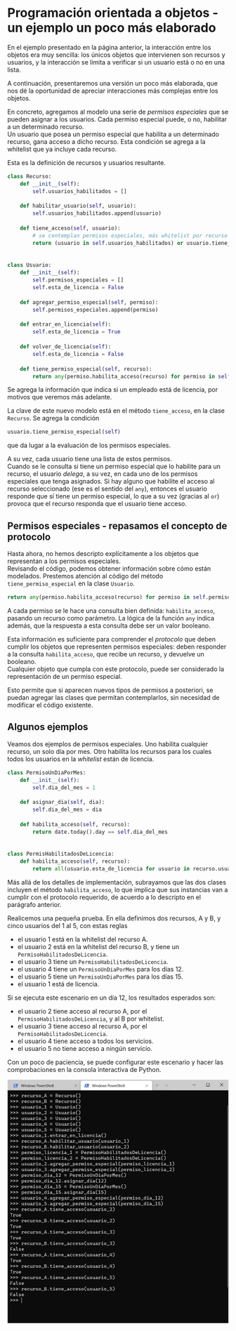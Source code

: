 # Programación orientada a objetos - un ejemplo un poco más elaborado
En el ejemplo presentado en la página anterior, la interacción entre los objetos era muy sencilla: los únicos objetos que intervienen son recursos y usuarios, y la interacción se limita a verificar si un usuario está o no en una lista.

A continuación, presentaremos una versión un poco más elaborada, que nos dé la oportunidad de apreciar interacciones más complejas entre los objetos.

En concreto, agregamos al modelo una serie de _permisos especiales_ que se pueden asignar a los usuarios. Cada permiso especial puede, o no, habilitar a un determinado recurso.  
Un usuario que posea un permiso especial que habilita a un determinado recurso, gana acceso a dicho recurso. Esta condición se agrega a la whitelist que ya incluye cada recurso.

Esta es la definición de recursos y usuarios resultante.
``` python
class Recurso:
    def __init__(self):
        self.usuarios_habilitados = []

    def habilitar_usuario(self, usuario):
        self.usuarios_habilitados.append(usuario)

    def tiene_acceso(self, usuario):
        # se contemplan permisos especiales, más whitelist por recurso
        return (usuario in self.usuarios_habilitados) or usuario.tiene_permiso_especial(self)


class Usuario:
    def __init__(self):
        self.permisos_especiales = []
        self.esta_de_licencia = False

    def agregar_permiso_especial(self, permiso):
        self.permisos_especiales.append(permiso)

    def entrar_en_licencia(self):
        self.esta_de_licencia = True

    def volver_de_licencia(self):
        self.esta_de_licencia = False

    def tiene_permiso_especial(self, recurso):
        return any(permiso.habilita_acceso(recurso) for permiso in self.permisos_especiales)
```

Se agrega la información que indica si un empleado está de licencia, por motivos que veremos más adelante.

La clave de este nuevo modelo está en el método `tiene_acceso`, en la clase `Recurso`. Se agrega la condición
``` python
usuario.tiene_permiso_especial(self)
```
que da lugar a la evaluación de los permisos especiales.

A su vez, cada usuario tiene una lista de estos permisos.  
Cuando se le consulta si tiene un permiso especial que lo habilite para un recurso, el usuario _delega_, a su vez, en cada uno de los permisos especiales que tenga asignados. Si hay alguno que habilite el acceso al recurso seleccionado (ese es el sentido del `any`), entonces el usuario responde que sí tiene un permiso especial, lo que a su vez (gracias al `or`) provoca que el recurso responda que el usuario tiene acceso.


## Permisos especiales - repasamos el concepto de protocolo
Hasta ahora, no hemos descripto explícitamente a los objetos que representan a los permisos especiales.  
Revisando el código, podemos obtener información sobre cómo están modelados. Prestemos atención al código del método `tiene_permiso_especial` en la clase `Usuario`.
``` python
return any(permiso.habilita_acceso(recurso) for permiso in self.permisos_especiales)
``` 
A cada permiso se le hace una consulta bien definida: `habilita_acceso`, pasando un recurso como parámetro. La lógica de la función `any` indica además, que la respuesta a esta consulta debe ser un valor booleano.

Esta información es suficiente para comprender el _protocolo_ que deben cumplir los objetos que representen permisos especiales: deben responder a la consulta `habilita_acceso`, que recibe un recurso, y devuelve un booleano.  
Cualquier objeto que cumpla con este protocolo, puede ser considerado la representación de un permiso especial. 

Esto permite que si aparecen nuevos tipos de permisos a posteriori, se puedan agregar las clases que permitan contemplarlos, sin necesidad de modificar el código existente.


## Algunos ejemplos
Veamos dos ejemplos de permisos especiales. Uno habilita cualquier recurso, un solo día por mes. Otro habilita los recursos para los cuales todos los usuarios en la _whitelist_ están de licencia.

``` python
class PermisoUnDiaPorMes:
    def __init__(self):
        self.dia_del_mes = 1

    def asignar_dia(self, dia):
        self.dia_del_mes = dia

    def habilita_acceso(self, recurso):
        return date.today().day == self.dia_del_mes


class PermisHabilitadosDeLicencia:
    def habilita_acceso(self, recurso):
        return all(usuario.esta_de_licencia for usuario in recurso.usuarios_habilitados)
```

Más allá de los detalles de implementación, subrayamos que las dos clases incluyen el método `habilita_acceso`, lo que implica que sus instancias van a cumplir con el protocolo requerido, de acuerdo a lo descripto en el parágrafo anterior.

Realicemos una pequeña prueba. En ella definimos dos recursos, A y B, y cinco usuarios del 1 al 5, con estas reglas
- el usuario 1 está en la whitelist del recurso A.
- el usuario 2 está en la whitelist del recurso B, y tiene un `PermisoHabilitadosDeLicencia`.
- el usuario 3 tiene un `PermisoHabilitadosDeLicencia`.
- el usuario 4 tiene un `PermisoUnDiaPorMes` para los días 12.
- el usuario 5 tiene un `PermisoUnDiaPorMes` para los días 15.
- el usuario 1 está de licencia.

Si se ejecuta este escenario en un día 12, los resultados esperados son:
- el usuario 2 tiene acceso al recurso A, por el `PermisoHabilitadosDeLicencia`, y al B por whitelist.
- el usuario 3 tiene acceso al recurso A, por el `PermisoHabilitadosDeLicencia`.
- el usuario 4 tiene acceso a todos los servicios.
- el usuario 5 no tiene acceso a ningún servicio.

Con un poco de paciencia, se puede configurar este escenario y hacer las comprobaciones en la consola interactiva de Python.

![comprobando programa](./images/permisos-especiales-check.jpg) 

